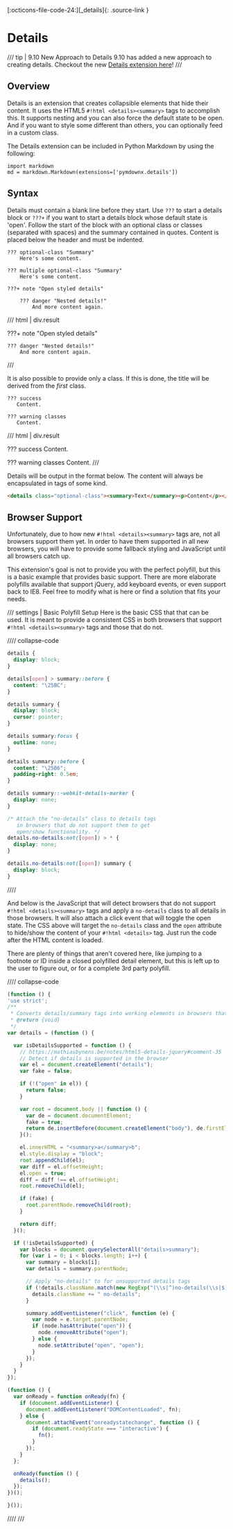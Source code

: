 [:octicons-file-code-24:][_details]{: .source-link }

# Details

/// tip | 9.10 New Approach to Details
9.10 has added a new approach to creating details. Checkout the new [Details extension here](./blocks/plugins/details.md)!
///

## Overview

Details is an extension that creates collapsible elements that hide their content. It uses the HTML5
`#!html <details><summary>` tags to accomplish this.  It supports nesting and you can also force the default state to be
open. And if you want to style some different than others, you can optionally feed in a custom class.

The Details extension can be included in Python Markdown by using the following:

```py3
import markdown
md = markdown.Markdown(extensions=['pymdownx.details'])
```

## Syntax

Details must contain a blank line before they start. Use `???` to start a details block or `???+` if you want to start a
details block whose default state is 'open'.  Follow the start of the block with an optional class or classes (separated
with spaces) and the summary contained in quotes. Content is placed below the header and must be indented.

```
??? optional-class "Summary"
    Here's some content.

??? multiple optional-class "Summary"
    Here's some content.
```

```text title="Details"
???+ note "Open styled details"

    ??? danger "Nested details!"
        And more content again.
```

/// html | div.result

???+ note "Open styled details"

    ??? danger "Nested details!"
        And more content again.
///

It is also possible to provide only a class.  If this is done, the title will be derived from the *first* class.

```text title="Class from Title"
??? success
   Content.

??? warning classes
   Content.
```

/// html | div.result

??? success
    Content.

??? warning classes
    Content.
///

Details will be output in the format below. The content will always be encapsulated in tags of some kind.

```html
<details class="optional-class"><summary>Text</summary><p>Content</p></details>
```

## Browser Support

Unfortunately, due to how new `#!html <details><summary>` tags are, not all browsers support them yet.  In order to have
  them supported in all new browsers, you will have to provide some fallback styling and JavaScript until all browsers
  catch up.

This extension's goal is not to provide you with the perfect polyfill, but this is a basic example that provides basic
support. There are more elaborate polyfills available that support jQuery, add keyboard events, or even support back to
IE8. Feel free to modify what is here or find a solution that fits your needs.

/// settings | Basic Polyfill Setup
Here is the basic CSS that that can be used.  It is meant to provide a consistent CSS in both browsers that support
`#!html <details><summary>` tags and those that do not.

//// collapse-code
```css
details {
  display: block;
}

details[open] > summary::before {
  content: "\25BC";
}

details summary {
  display: block;
  cursor: pointer;
}

details summary:focus {
  outline: none;
}

details summary::before {
  content: "\25B6";
  padding-right: 0.5em;
}

details summary::-webkit-details-marker {
  display: none;
}

/* Attach the "no-details" class to details tags
   in browsers that do not support them to get
   open/show functionality. */
details.no-details:not([open]) > * {
  display: none;
}

details.no-details:not([open]) summary {
  display: block;
}
```
////

And below is the JavaScript that will detect browsers that do not support `#!html <details><summary>` tags and apply
a `no-details` class to all details in those browsers. It will also attach a click event that will toggle the open
state. The CSS above will target the `no-details` class and the `open` attribute to hide/show the content of your
`#!html <details>` tag. Just run the code after the HTML content is loaded.

There are plenty of things that aren't covered here, like jumping to a footnote or ID inside a closed polyfilled
detail element, but this is left up to the user to figure out, or for a complete 3rd party polyfill.

//// collapse-code
```js
(function () {
'use strict';
/**
 * Converts details/summary tags into working elements in browsers that don't yet support them.
 * @return {void}
 */
var details = (function () {

  var isDetailsSupported = function () {
    // https://mathiasbynens.be/notes/html5-details-jquery#comment-35
    // Detect if details is supported in the browser
    var el = document.createElement("details");
    var fake = false;

    if (!("open" in el)) {
      return false;
    }

    var root = document.body || function () {
      var de = document.documentElement;
      fake = true;
      return de.insertBefore(document.createElement("body"), de.firstElementChild || de.firstChild);
    }();

    el.innerHTML = "<summary>a</summary>b";
    el.style.display = "block";
    root.appendChild(el);
    var diff = el.offsetHeight;
    el.open = true;
    diff = diff !== el.offsetHeight;
    root.removeChild(el);

    if (fake) {
      root.parentNode.removeChild(root);
    }

    return diff;
  }();

  if (!isDetailsSupported) {
    var blocks = document.querySelectorAll("details>summary");
    for (var i = 0; i < blocks.length; i++) {
      var summary = blocks[i];
      var details = summary.parentNode;

      // Apply "no-details" to for unsupported details tags
      if (!details.className.match(new RegExp("(\\s|^)no-details(\\s|$)"))) {
        details.className += " no-details";
      }

      summary.addEventListener("click", function (e) {
        var node = e.target.parentNode;
        if (node.hasAttribute("open")) {
          node.removeAttribute("open");
        } else {
          node.setAttribute("open", "open");
        }
      });
    }
  }
});

(function () {
  var onReady = function onReady(fn) {
    if (document.addEventListener) {
      document.addEventListener("DOMContentLoaded", fn);
    } else {
      document.attachEvent("onreadystatechange", function () {
        if (document.readyState === "interactive") {
          fn();
        }
      });
    }
  };

  onReady(function () {
    details();
  });
})();

}());
```
////
///
